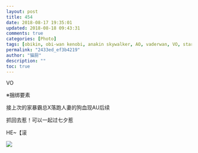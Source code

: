 ```yaml
---
layout: post
title: 454
date: 2018-08-17 19:35:01
updated: 2018-08-18 09:43:31
comments: true
categories: [Photo]
tags: [obikin, obi-wan kenobi, anakin skywalker, AO, vaderwan, VO, star wars]
permalink: "2433ed_ef3b4219"
author: "猫厨"
description: ""
toc: true
---
```


<p>VO</p> 
<p>※捆绑要素</p> 
<p>接上次的家暴霸总X落跑人妻的狗血现AU后续</p> 
<p>抓回去惹！可以一起过七夕惹</p> 
<p>HE~【滚</p>

![](/img/img_cVZNdzJtQk9JV2NqZ2pPS1VLMG5CTWtWcS9hRFpNVTFSajltb3NsaFRGQTFWRWVMSlNQblB3PT0.jpg)